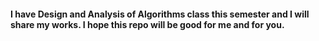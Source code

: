 #### I have Design and Analysis of Algorithms class this semester and I will share my works. I hope this repo will be good for me and for you.

